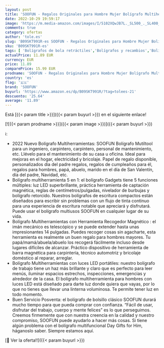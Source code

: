 ```yaml
---
layout: post
title: 'SOOFUN - Regalos Originales para Hombre Mujer Bolígrafo Multiherramientas  Regalos Navidad Originales Boli Multiusos Regalo Personalizados Padres  Regalo Cumpleaños para Hombre/Mujer/Amiga/Madres/Padre'
date: 2022-10-29 19:59:17
image: 'https://m.media-amazon.com/images/I/5102XQwJB7L._SL500_._SL400_.jpg'
comments: true
category: ofertas
author: 'tole.es'
slug: 'B09SKT991R-es SOOFUN - Regalos Originales para Hombre Mujer Bolígrafo...'
sku: 'B09SKT991R-es'
tags: [ 'Bolígrafos de bola retráctiles','Bolígrafos y recambios','Bolígrafos, lápices y útiles de escritura','Oficina y papelería','navidad','soofun','🇪🇸', ]
actualPrice: 11.89 EUR
currency: EUR
price: 11.89
comparePrice: 15.99 EUR
prodname: 'SOOFUN - Regalos Originales para Hombre Mujer Bolígrafo Multiherramientas  Regalos Navidad Originales Boli Multiusos Regalo Personalizados Padres  Regalo Cumpleaños para Hombre/Mujer/Amiga/Madres/Padre'
country: 'es'
flag: '🇪🇸'
brand: 'SOOFUN'
buyurl: 'https://www.amazon.es/dp/B09SKT991R/?tag=tolees-21'
descuento: '25.64'
average: '11.89'
---
```


Está [{{< param title >}}]({{< param buyurl >}}) en el siguiente enlace!

[![{{< param prodname >}}]({{< param image >}})]({{< param buyurl >}})

ℹ️:

- 2022 Nuevo Bolígrafo Multiherramientas: SOOFUN Bolígrafo Mutiltool para un ingeniero, carpintero, carpintero, personal de mantenimiento, etc. Llévelo para el mantenimiento de su casa u oficina. Ideal para mejoras en el hogar, electricidad y bricolaje. Papel de regalo disponible, personalizados dia del padre regalos, regalos de cumpleaños para él, regalos para hombres, papá, abuelo, marido en el día de San Valentín, día del padre, Navidad, etc.
- Bolígrafo multiherramienta 5 en 1: el bolígrafo Gadgets tiene 5 funciones múltiples: luz LED superbrillante, práctica herramienta de captación magnética, reglas de centímetros/pulgadas, nivelador de burbujas y bolígrafo retorcido. Nuestros bolígrafos de escritura compactos están diseñados para escribir sin problemas con un flujo de tinta continuo para una experiencia de escritura notable que apreciará y disfrutará. Puede usar el bolígrafo multiusos SOOFUN en cualquier lugar de su vida.
- Bolígrafo Multiherramientas con Herramienta Recogedor Magnético : el imán mecánico es telescópico y se puede extender hasta unas impresionantes 14 pulgadas. Puedes recoger cosas sin agacharte, esta herramienta es realmente un buen regalo para hombres mayores. Tu papá/mamá/abuela/abuelo los recogerá fácilmente incluso desde lugares difíciles de alcanzar. Práctico dispositivo de herramienta de barra magnética para carpintería, técnico automotriz y bricolaje doméstico al reparar, arreglar.
- Bolígrafo Multiherramientas con luces LED portátiles: nuestro bolígrafo de trabajo tiene un haz más brillante y claro que es perfecto para leer menús, iluminar espacios estrechos, inspecciones, emergencias y alrededor de la casa. El bolígrafo multiherramienta para hombres con luces LED está diseñado para darte luz donde quiera que vayas, por lo que no tienes que llevar una linterna voluminosa. Te permite tener luz en todo momento.
- Buen Servicio Posventa: el bolígrafo de bolsillo clásico SOOFUN durará mucho tiempo para que pueda comprar con confianza. “Fácil de usar, disfrutar del trabajo, cuerpo y mente felices” es lo que perseguimos. Creemos firmemente que con nuestra creencia en la calidad y nuestro compromiso, SOOFUN puede ayudarlo a hacer más cosas. Si tiene algún problema con el bolígrafo multifuncional Day Gifts for Him, háganoslo saber. Siempre estamos aquí.

[🛒 Ver la oferta!!]({{< param buyurl >}})
